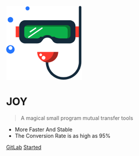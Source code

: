 ![logo](logo.png)

# JOY

> A magical small program mutual transfer tools

* More Faster And Stable
* The Conversion Rate is as high as 95%

[GitLab](http://gitlab.baidu.com/wangpanfe/joy-cli)
[Started](start/context.md)